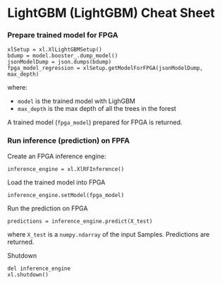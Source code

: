 # LightGBM (LightGBM) Cheat Sheet


### Prepare trained model for FPGA

```
xlSetup = xl.XlLightGBMSetup()
bdump = model.booster_.dump_model()
jsonModelDump = json.dumps(bdump)
fpga_model_regression = xlSetup.getModelForFPGA(jsonModelDump, max_depth)
```
where:
* `model` is the trained model with LighGBM
* `max_depth` is the max depth of all the trees in the forest

A trained model (`fpga_model`) prepared for FPGA is returned.


### Run inference (prediction) on FPFA

Create an FPGA inference engine:
```
inference_engine = xl.XlRFInference()
```

Load the trained model into FPGA
```
inference_engine.setModel(fpga_model)
```

Run the prediction on FPGA
```
predictions = inference_engine.predict(X_test)
```
where `X_test` is a `numpy.ndarray` of the input Samples. Predictions are returned.

Shutdown
```
del inference_engine
xl.shutdown()
```
